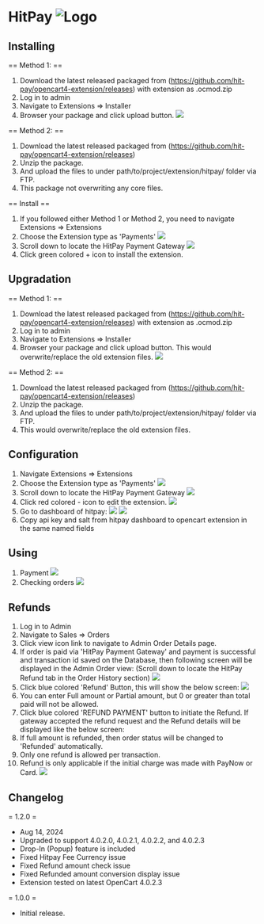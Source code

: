 # HitPay ![Logo](images/logo.png)

## Installing

== Method 1: ==
1. Download the latest released packaged from (https://github.com/hit-pay/opencart4-extension/releases) with extension as .ocmod.zip
2. Log in to admin
3. Navigate to Extensions => Installer
4. Browser your package and click upload button.
![](images/1.png)

== Method 2: ==

1. Download the latest released packaged from (https://github.com/hit-pay/opencart4-extension/releases)
2. Unzip the package.
3. And upload the files to under path/to/project/extension/hitpay/ folder via FTP.
4. This package not overwriting any core files.

== Install ==

1. If you followed either Method 1 or Method 2, you need to navigate Extensions => Extensions
2. Choose the Extension type as 'Payments'
![](images/2.png)
3. Scroll down to locate the HitPay Payment Gateway
![](images/3.png)
4. Click green colored + icon to install the extension.


## Upgradation

== Method 1: ==
1. Download the latest released packaged from (https://github.com/hit-pay/opencart4-extension/releases) with extension as .ocmod.zip
2. Log in to admin
3. Navigate to Extensions => Installer
4. Browser your package and click upload button. This would overwrite/replace the old extension files.
![](images/1.png)

== Method 2: ==

1. Download the latest released packaged from (https://github.com/hit-pay/opencart4-extension/releases)
2. Unzip the package.
3. And upload the files to under path/to/project/extension/hitpay/ folder via FTP.
4. This would overwrite/replace the old extension files.

## Configuration

1. Navigate Extensions => Extensions
2. Choose the Extension type as 'Payments'
![](images/2.png)
3. Scroll down to locate the HitPay Payment Gateway
![](images/3.png)
4. Click red colored - icon to edit the extension.
![](images/4.png)
5. Go to dashboard of hitpay:
![](images/5.png)
![](images/6.png)
6. Copy api key and salt from hitpay dashboard to opencart extension in the same named fields

## Using

1. Payment
![](images/7.png)
2. Checking orders
![](images/11.png)

## Refunds

1. Log in to Admin
2. Navigate to Sales ⇒ Orders
3. Click view icon link to navigate to Admin Order Details page.
4. If order is paid via 'HitPay Payment Gateway' and payment is successful and transaction id saved on the Database, then following screen will be displayed in the Admin Order view: (Scroll down to locate the HitPay Refund tab in the Order History section)
![](images/8.png)
5. Click blue colored 'Refund' Button, this will show the below screen:
![](images/9.png)
6. You can enter Full amount or Partial amount, but 0 or greater than total paid will not be allowed.
7. Click blue colored 'REFUND PAYMENT' button to initiate the Refund. If gateway accepted the refund request and the Refund details will be displayed like the below screen:
8. If full amount is refunded, then order status will be changed to 'Refunded' automatically.
9. Only one refund is allowed per transaction.
10. Refund is only applicable if the initial charge was made with PayNow or Card.
![](images/10.png)

## Changelog

= 1.2.0 =
* Aug 14, 2024
* Upgraded to support 4.0.2.0, 4.0.2.1, 4.0.2.2, and 4.0.2.3
* Drop-In (Popup) feature is included
* Fixed Hitpay Fee Currency issue
* Fixed Refund amount check issue
* Fixed Refunded amount conversion display issue
* Extension tested on latest OpenCart 4.0.2.3

= 1.0.0 =
* Initial release.
